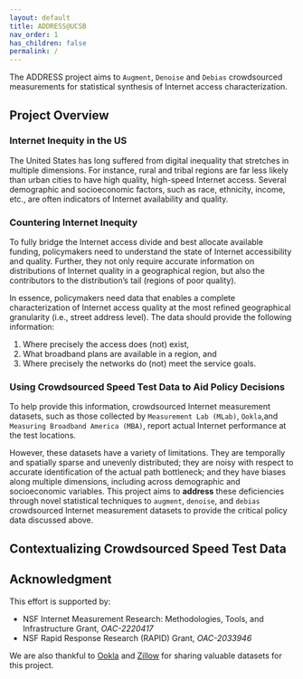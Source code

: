 ```yaml
---
layout: default
title: ADDRESS@UCSB
nav_order: 1
has_children: false
permalink: /
---
```


The ADDRESS project aims to `Augment`, `Denoise` and `Debias` crowdsourced measurements for statistical synthesis of Internet access characterization.

## Project Overview
### Internet Inequity in the US
The United States has long suffered from digital inequality that stretches in multiple dimensions. For instance, rural and tribal regions are far less likely than urban cities to have high quality, high-speed Internet access.
Several demographic and socioeconomic factors, such as race, ethnicity, income, etc., are often indicators of Internet availability and quality.

### Countering Internet Inequity
To fully bridge the Internet access divide and best allocate available funding, policymakers need to understand the state of Internet accessibility and quality.
Further, they not only require accurate information on distributions of Internet quality in a geographical region, but also the contributors to the
distribution’s tail (regions of poor quality).

In essence, policymakers need data that enables a complete characterization of Internet access quality at the most refined geographical granularity (i.e., street address level). The data should provide the following information:
1. Where precisely the access does (not) exist,
2. What broadband plans are available in a region, and
3. Where precisely the networks do (not) meet the service goals.

### Using Crowdsourced Speed Test Data to Aid Policy Decisions
To help provide this information, crowdsourced Internet measurement datasets, such as those collected by `Measurement Lab (MLab)`, `Ookla`,and `Measuring Broadband America (MBA)`, report actual Internet performance at the test locations.

However, these datasets have a variety of limitations. They are temporally and spatially sparse and unevenly distributed; they are noisy with respect to accurate identification of the actual path bottleneck; and they have biases along multiple dimensions, including across demographic and socioeconomic variables. This project aims to **address** these deficiencies through novel statistical techniques to `augment`, `denoise`, and `debias` crowdsourced Internet measurement datasets to provide the critical policy data discussed above.


## Contextualizing Crowdsourced Speed Test Data


## Acknowledgment
This effort is supported by:
* NSF Internet Measurement Research: Methodologies, Tools, and Infrastructure Grant, *OAC-2220417*
* NSF Rapid Response Research (RAPID) Grant, *OAC-2033946*

We are also thankful to [Ookla](#) and [Zillow](#) for sharing valuable datasets for this project.
